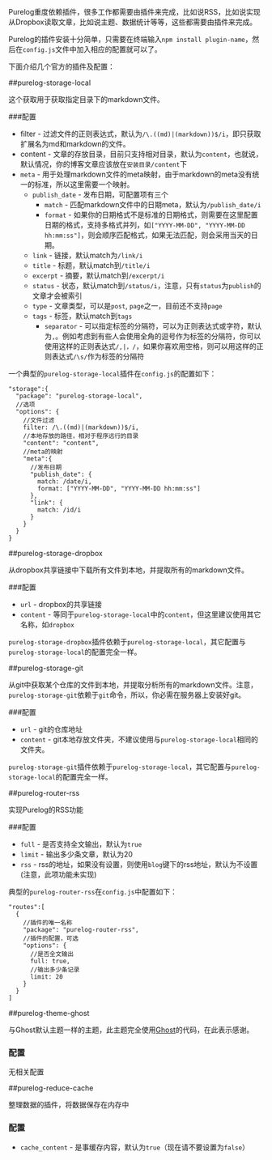 <!--
Title: 官方插件及配置指南
ID: plugin-configure
Date: 2013-11-06 12:21:00
Status: publish
Type: post
Tags: 配置, 指南, 插件
Excerpt: 介绍官方自带的插件及配置指南，包括支持Dropbox的插件，支持Git的插件，用于本地存储的插件。用于本地缓存的插件，主题插件等。
-->

Purelog重度依赖插件，很多工作都需要由插件来完成，比如说RSS，比如说实现从Dropbox读取文章，比如说主题、数据统计等等，这些都需要由插件来完成。

Purelog的插件安装十分简单，只需要在终端输入`npm install plugin-name`，然后在`config.js`文件中加入相应的配置就可以了。

下面介绍几个官方的插件及配置：

##purelog-storage-local

这个获取用于获取指定目录下的markdown文件。

###配置

* filter - 过滤文件的正则表达式，默认为`/\.((md)|(markdown))$/i`，即只获取扩展名为md和markdown的文件。
* content - 文章的存放目录，目前只支持相对目录，默认为`content`，也就说，默认情况，你的博客文章应该放在`安装目录/content`下
* `meta` - 用于处理markdown文件的meta映射，由于markdown的meta没有统一的标准，所以这里需要一个映射。
	* `publish_date` - 发布日期，可配置项有三个
		* `match` - 匹配markdown文件中的日期meta，默认为`/publish_date/i`
		* `format` - 如果你的日期格式不是标准的日期格式，则需要在这里配置日期的格式，支持多格式并列，如`["YYYY-MM-DD", "YYYY-MM-DD hh:mm:ss"]`，则会顺序匹配格式，如果无法匹配，则会采用当天的日期。
	* `link` - 链接，默认match为`/link/i`
	* `title` - 标题，默认match到`/title/i`
	* `excerpt` - 摘要，默认match到`/excerpt/i`
	* `status` - 状态，默认match到`/status/i`，注意，只有`status`为`publish`的文章才会被索引
	* `type` - 文章类型，可以是`post`, `page`之一，目前还不支持`page`
	* `tags` - 标签，默认match到`tags`
		* `separator` - 可以指定标签的分隔符，可以为正则表达式或字符，默认为`,`。例如考虑到有些人会使用全角的逗号作为标签的分隔符，你可以使用这样的正则表达式`/,|，/`，如果你喜欢用空格，则可以用这样的正则表达式`/\s/`作为标签的分隔符

一个典型的`purelog-storage-local`插件在`config.js`的配置如下：

    "storage":{
      "package": "purelog-storage-local",
      //选项
      "options": {
        //文件过滤
        filter: /\.((md)|(markdown))$/i,
        //本地存放的路径，相对于程序远行的目录
        "content": "content",
        //meta的映射
        "meta":{
          //发布日期
          "publish_date": {
            match: /date/i,
            format: ["YYYY-MM-DD", "YYYY-MM-DD hh:mm:ss"]
          },
          "link": {
            match: /id/i
          }
        }
      }
    }

##purelog-storage-dropbox

从dropbox共享链接中下载所有文件到本地，并提取所有的markdown文件。

###配置

* `url` - dropbox的共享链接
* `content` - 等同于`purelog-storage-local`中的`content`，但这里建议使用其它名称，如`dropbox`

`purelog-storage-dropbox`插件依赖于`purelog-storage-local`，其它配置与`purelog-storage-local`的配置完全一样。


##purelog-storage-git

从git中获取某个仓库的文件到本地，并提取分析所有的markdown文件。注意，`purelog-storage-git`依赖于`git`命令，所以，你必需在服务器上安装好git。

###配置

* `url` - git的仓库地址
* `content` - git本地存放文件夹，不建议使用与`purelog-storage-local`相同的文件夹。

`purelog-storage-git`插件依赖于`purelog-storage-local`，其它配置与`purelog-storage-local`的配置完全一样。

##purelog-router-rss

实现Purelog的RSS功能

###配置

* `full` - 是否支持全文输出，默认为`true`
* `limit` - 输出多少条文章，默认为20
* `rss` - rss的地址，如果没有设置，则使用`blog`键下的rss地址，默认为不设置(注意，此项功能未实现)

典型的`purelog-router-rss`在`config.js`中配置如下：

    "routes":[
      {
        //插件的唯一名称
        "package": "purelog-router-rss",
        //插件的配置，可选
        "options": {
          //是否全文输出
          full: true,
          //输出多少条记录
          limit: 20
        }
      }
    ]

##purelog-theme-ghost

与Ghost默认主题一样的主题，此主题完全使用[Ghost](http://ghost.org)的代码，在此表示感谢。

### 配置

无相关配置

##purelog-reduce-cache

整理数据的插件，将数据保存在内存中

### 配置

* `cache_content` - 是事缓存内容，默认为`true`（现在请不要设置为`false`）